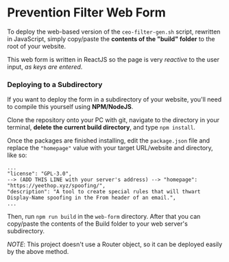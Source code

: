 # Prevention Filter Web Form
To deploy the web-based version of the `ceo-filter-gen.sh` script, rewritten in JavaScript, simply copy/paste the **contents of the "build" folder** to the root of your website.

This web form is written in ReactJS so the page is very _reactive_ to the user input, _as keys are entered_.

### Deploying to a Subdirectory
If you want to deploy the form in a subdirectory of your website, you'll need to compile this yourself using **NPM/NodeJS**.

Clone the repository onto your PC with git, navigate to the directory in your terminal, **delete the current build directory**, and type `npm install`.

Once the packages are finished installing, edit the `package.json` file and replace the `"homepage"` value with your target URL/website and directory, like so:
```
...
"license": "GPL-3.0",
--> (ADD THIS LINE with your server's address) --> "homepage": "https://yeethop.xyz/spoofing/",
"description": "A tool to create special rules that will thwart Display-Name spoofing in the From header of an email.",
...
```

Then, run `npm run build` in the `web-form` directory. After that you can copy/paste the contents of the Build folder to your web server's subdirectory.

_NOTE_: This project doesn't use a Router object, so it can be deployed easily by the above method.
